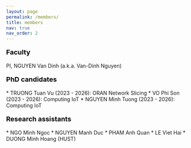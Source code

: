 ```yaml
---
layout: page
permalink: /members/
title: members
nav: true
nav_order: 2
---
```



<p style="text-align: left; color: black; font-size:18px;font-weight:bold">Faculty</p> 
PI, NGUYEN Van Dinh (a.k.a. Van-Dinh Nguyen)


<p style="text-align: left; color: black; font-size:18px;font-weight:bold">PhD candidates</p> 
 * TRUONG Tuan Vu (2023 - 2026): ORAN Network Slicing
 * VO Phi Son (2023 - 2026): Computing IoT
 * NGUYEN Minh Tuong (2023 - 2026): Computing IoT


<p style="text-align: left; color: black; font-size:18px;font-weight:bold">Research assistants</p> 
* NGO Minh Ngoc
* NGUYEN Manh Duc
* PHAM Anh Quan
* LE Viet Hai
* DUONG Minh Hoang (HUST)


